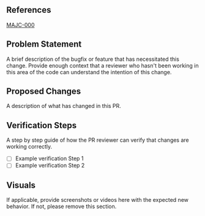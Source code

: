 ## References

[MAJC-000](https://mozilla-hub.atlassian.net/browse/MAJC-000)

## Problem Statement

A brief description of the bugfix or feature that has necessitated this change. Provide enough context that a
reviewer who hasn't been working in this area of the code can understand the intention of this change.

## Proposed Changes

A description of what has changed in this PR.

## Verification Steps

A step by step guide of how the PR reviewer can verify that changes are working correctly.

- [ ] Example verification Step 1
- [ ] Example verification Step 2

## Visuals

If applicable, provide screenshots or videos here with the expected new behavior. If not, please remove this section.
